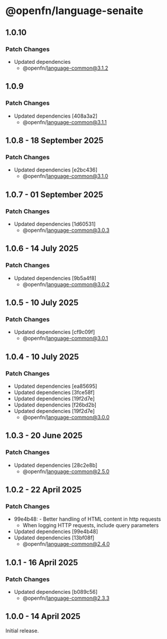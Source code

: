 # @openfn/language-senaite

## 1.0.10

### Patch Changes

- Updated dependencies
  - @openfn/language-common@3.1.2

## 1.0.9

### Patch Changes

- Updated dependencies [408a3a2]
  - @openfn/language-common@3.1.1

## 1.0.8 - 18 September 2025

### Patch Changes

- Updated dependencies \[e2bc436]
  - @openfn/language-common@3.1.0

## 1.0.7 - 01 September 2025

### Patch Changes

- Updated dependencies \[1d60531]
  - @openfn/language-common@3.0.3

## 1.0.6 - 14 July 2025

### Patch Changes

- Updated dependencies \[9b5a4f8]
  - @openfn/language-common@3.0.2

## 1.0.5 - 10 July 2025

### Patch Changes

- Updated dependencies \[cf9c09f]
  - @openfn/language-common@3.0.1

## 1.0.4 - 10 July 2025

### Patch Changes

- Updated dependencies \[ea85695]
- Updated dependencies \[3fce58f]
- Updated dependencies \[19f2d7e]
- Updated dependencies \[f26bd2b]
- Updated dependencies \[19f2d7e]
  - @openfn/language-common@3.0.0

## 1.0.3 - 20 June 2025

### Patch Changes

- Updated dependencies \[28c2e8b]
  - @openfn/language-common@2.5.0

## 1.0.2 - 22 April 2025

### Patch Changes

- 99e4b48: - Better handling of HTML content in http requests
  - When logging HTTP requests, include query parameters
- Updated dependencies \[99e4b48]
- Updated dependencies \[13bf08f]
  - @openfn/language-common@2.4.0

## 1.0.1 - 16 April 2025

### Patch Changes

- Updated dependencies \[b089c56]
  - @openfn/language-common@2.3.3

## 1.0.0 - 14 April 2025

Initial release.

